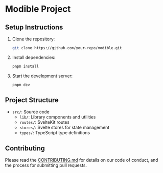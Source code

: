 # Modible Project

## Setup Instructions

1. Clone the repository:

   ```bash
   git clone https://github.com/your-repo/modible.git
   ```

2. Install dependencies:

   ```bash
   pnpm install
   ```

3. Start the development server:
   ```bash
   pnpm dev
   ```

## Project Structure

- `src/`: Source code
  - `lib/`: Library components and utilities
  - `routes/`: SvelteKit routes
  - `stores/`: Svelte stores for state management
  - `types/`: TypeScript type definitions

## Contributing

Please read the [CONTRIBUTING.md](CONTRIBUTING.md) for details on our code of conduct, and the process for submitting pull requests.
